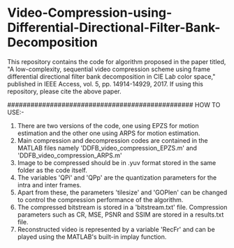 # Video-Compression-using-Differential-Directional-Filter-Bank-Decomposition

This repository contains the code for algorithm proposed in the paper titled, "A low-complexity, sequential video compression scheme using
frame differential directional filter bank decomposition in CIE La*b* color space," published in IEEE Access, vol. 5, pp. 14914-14929, 2017.
If using this repository, please cite the above paper.

################################################
HOW TO USE:-
1. There are two versions of the code, one using EPZS for motion estimation and the other one using ARPS for motion estimation.
2. Main compression and decompression codes are contained in the MATLAB files namely 'DDFB_video_compression_EPZS.m' and 'DDFB_video_compression_ARPS.m'
3. Image to be compressed should be in .yuv format stored in the same folder as the code itself.
4. The variables 'QPi' and 'QPp' are the quantization parameters for the intra and inter frames.
5. Apart from these, the parameters 'tilesize' and 'GOPlen' can be changed to control the compression performance of the algorithm.
6. The compressed bitstream is stored in a 'bitstream.txt' file. Compression parameters such as CR, MSE, PSNR and SSIM are stored in a results.txt file.
7. Reconstructed video is represented by a variable 'RecFr' and can be played using the MATLAB's built-in implay function.
